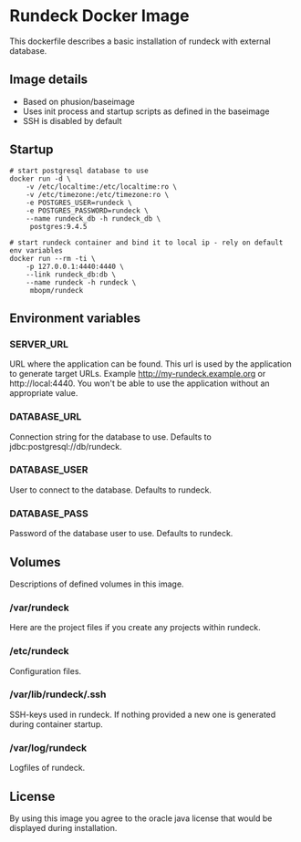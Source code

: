 # Rundeck Docker Image

This dockerfile describes a basic installation of rundeck with external database.

## Image details

 - Based on phusion/baseimage
 - Uses init process and startup scripts as defined in the baseimage
 - SSH is disabled by default

## Startup

	# start postgresql database to use
	docker run -d \
		-v /etc/localtime:/etc/localtime:ro \
		-v /etc/timezone:/etc/timezone:ro \
		-e POSTGRES_USER=rundeck \
		-e POSTGRES_PASSWORD=rundeck \
		--name rundeck_db -h rundeck_db \
		 postgres:9.4.5

	# start rundeck container and bind it to local ip - rely on default env variables
	docker run --rm -ti \
		-p 127.0.0.1:4440:4440 \
		--link rundeck_db:db \
		--name rundeck -h rundeck \
		 mbopm/rundeck

## Environment variables

### SERVER_URL

URL where the application can be found. This url is used by the application to generate target URLs. Example http://my-rundeck.example.org or http://local:4440. You won't be able to use the application without an appropriate value.

### DATABASE_URL

Connection string for the database to use. Defaults to jdbc:postgresql://db/rundeck.

### DATABASE_USER

User to connect to the database. Defaults to rundeck.

### DATABASE_PASS

Password of the database user to use. Defaults to rundeck.

## Volumes

Descriptions of defined volumes in this image.

### /var/rundeck

Here are the project files if you create any projects within rundeck.

### /etc/rundeck

Configuration files.

### /var/lib/rundeck/.ssh

SSH-keys used in rundeck. If nothing provided a new one is generated during container startup.

### /var/log/rundeck

Logfiles of rundeck.

## License

By using this image you agree to the oracle java license that would be displayed during installation.

